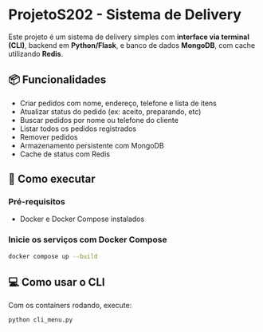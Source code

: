 # ProjetoS202 - Sistema de Delivery

Este projeto é um sistema de delivery simples com **interface via terminal (CLI)**, backend em **Python/Flask**, e banco de dados **MongoDB**, com cache utilizando **Redis**.


## 📦 Funcionalidades

- Criar pedidos com nome, endereço, telefone e lista de itens
- Atualizar status do pedido (ex: aceito, preparando, etc)
- Buscar pedidos por nome ou telefone do cliente
- Listar todos os pedidos registrados
- Remover pedidos
- Armazenamento persistente com MongoDB
- Cache de status com Redis


## 🚀 Como executar

### Pré-requisitos

- Docker e Docker Compose instalados

### Inicie os serviços com Docker Compose

```bash
docker compose up --build
```

## 💻 Como usar o CLI

Com os containers rodando, execute:

```bash
python cli_menu.py
```
